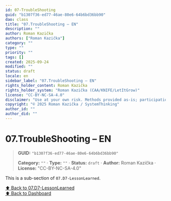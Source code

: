 ```yaml
---
id: 07-TroubleShooting
guid: "b1307f36-ed77-46ae-80e6-64b6bd36bb90"
dao: class
title: "07.TroubleShooting – EN"
description: ""
author: Roman Kazička
authors: ["Roman Kazička"]
category: ""
type: ""
priority: ""
tags: []
created: 2025-09-24
modified: ""
status: draft
locale: en
sidebar_label: "07.TroubleShooting – EN"
rights_holder_content: Roman Kazička
rights_holder_system: "Roman Kazička (CAA/KNIFE/LetItGrow)"
license: "CC-BY-NC-SA-4.0"
disclaimer: "Use at your own risk. Methods provided as-is; participation is voluntary and context-aware."
copyright: "© 2025 Roman Kazička / SystemThinking"
author_id: ""
author_did: ""
---
```

# 07.TroubleShooting – EN
<!-- fm-visible: start -->

> **GUID:** `"b1307f36-ed77-46ae-80e6-64b6bd36bb90"`
>   
> **Category:** `""` · **Type:** `""` · **Status:** `draft` · **Author:** Roman Kazička · **License:** "CC-BY-NC-SA-4.0"
<!-- fm-visible: end -->


This is a sub-section of `07.D7-LessonLearned`.

[⬆ Back to 07.D7-LessonLearned](../index.md)    
[⬆ Back to Dashboard](../../index.md)
